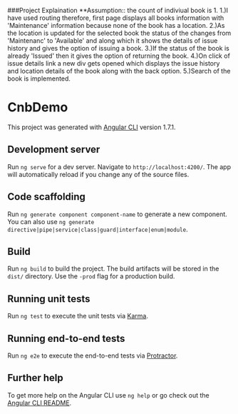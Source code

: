 ###Project Explaination
**Assumption:: the count of indiviual book is 1.
1.)I have used routing therefore, first page displays all books information with 'Maintenance' information because none of the book has a location.
2.)As the location is updated for the selected book the status of the changes from 'Maintenanc' to 'Available' and along which it shows the details of issue history and gives the option of issuing a book.
3.)If the status of the book is already 'Issued' then it gives the option of returning the book.
4.)On click of issue details link a new div gets opened which displays the issue history and location details of the book along with the back option.
5.)Search of the book is implemented.


# CnbDemo

This project was generated with [Angular CLI](https://github.com/angular/angular-cli) version 1.7.1.

## Development server

Run `ng serve` for a dev server. Navigate to `http://localhost:4200/`. The app will automatically reload if you change any of the source files.

## Code scaffolding

Run `ng generate component component-name` to generate a new component. You can also use `ng generate directive|pipe|service|class|guard|interface|enum|module`.

## Build

Run `ng build` to build the project. The build artifacts will be stored in the `dist/` directory. Use the `-prod` flag for a production build.

## Running unit tests

Run `ng test` to execute the unit tests via [Karma](https://karma-runner.github.io).

## Running end-to-end tests

Run `ng e2e` to execute the end-to-end tests via [Protractor](http://www.protractortest.org/).

## Further help

To get more help on the Angular CLI use `ng help` or go check out the [Angular CLI README](https://github.com/angular/angular-cli/blob/master/README.md).
